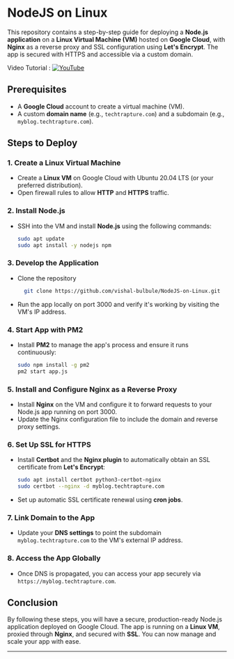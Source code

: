 
# NodeJS on Linux

This repository contains a step-by-step guide for deploying a **Node.js application** on a **Linux Virtual Machine (VM)** hosted on **Google Cloud**, with **Nginx** as a reverse proxy and SSL configuration using **Let's Encrypt**. The app is secured with HTTPS and accessible via a custom domain.


Video Tutorial :   [![YouTube](https://img.shields.io/badge/YouTube-Video-green)](https://youtu.be/14x4XwEwiDs)

## Prerequisites

- A **Google Cloud** account to create a virtual machine (VM).
- A custom **domain name** (e.g., `techtrapture.com`) and a subdomain (e.g., `myblog.techtrapture.com`).

## Steps to Deploy

### 1. Create a Linux Virtual Machine
- Create a **Linux VM** on Google Cloud with Ubuntu 20.04 LTS (or your preferred distribution).
- Open firewall rules to allow **HTTP** and **HTTPS** traffic.
  
### 2. Install Node.js
- SSH into the VM and install **Node.js** using the following commands:
  ```bash
  sudo apt update
  sudo apt install -y nodejs npm
  ```

### 3. Develop the Application
- Clone the repository
    ```bash
      git clone https://github.com/vishal-bulbule/NodeJS-on-Linux.git
  ```
- Run the app locally on port 3000 and verify it's working by visiting the VM's IP address.

### 4. Start App with PM2
- Install **PM2** to manage the app's process and ensure it runs continuously:
  ```bash
  sudo npm install -g pm2
  pm2 start app.js
  ```

### 5. Install and Configure Nginx as a Reverse Proxy
- Install **Nginx** on the VM and configure it to forward requests to your Node.js app running on port 3000.
- Update the Nginx configuration file to include the domain and reverse proxy settings.

### 6. Set Up SSL for HTTPS
- Install **Certbot** and the **Nginx plugin** to automatically obtain an SSL certificate from **Let's Encrypt**:
  ```bash
  sudo apt install certbot python3-certbot-nginx
  sudo certbot --nginx -d myblog.techtrapture.com
  ```
- Set up automatic SSL certificate renewal using **cron jobs**.

### 7. Link Domain to the App
- Update your **DNS settings** to point the subdomain `myblog.techtrapture.com` to the VM's external IP address.

### 8. Access the App Globally
- Once DNS is propagated, you can access your app securely via `https://myblog.techtrapture.com`.

## Conclusion

By following these steps, you will have a secure, production-ready Node.js application deployed on Google Cloud. The app is running on a **Linux VM**, proxied through **Nginx**, and secured with **SSL**. You can now manage and scale your app with ease.

---

